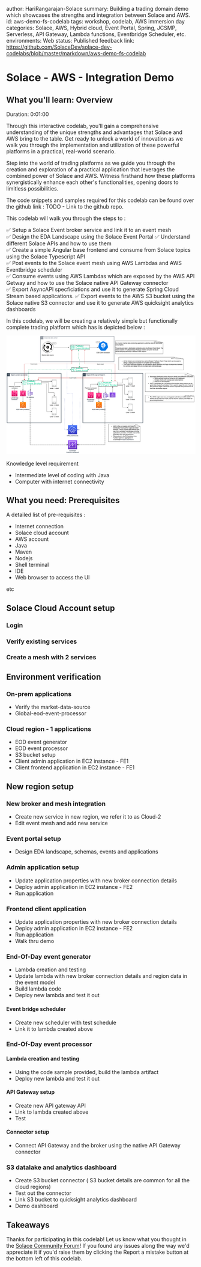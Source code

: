 author: HariRangarajan-Solace
summary: Building a trading domain demo which showcases the strengths and integration between Solace and AWS.
id: aws-demo-fs-codelab
tags: workshop, codelab, AWS immersion day
categories: Solace, AWS, Hybrid cloud, Event Portal, Spring, JCSMP, Serverless, API Gateway, Lambda functions, Eventbridge Scheduler, etc.
environments: Web
status: Published
feedback link: https://github.com/SolaceDev/solace-dev-codelabs/blob/master/markdown/aws-demo-fs-codelab

# Solace - AWS - Integration Demo

## What you'll learn: Overview

Duration: 0:01:00

Through this interactive codelab, you'll gain a comprehensive understanding of the unique strengths and advantages that Solace and AWS bring to the table. 
Get ready to unlock a world of innovation as we walk you through the implementation and utilization of these powerful platforms in a practical, real-world scenario. </br>

Step into the world of trading platforms as we guide you through the creation and exploration of a practical application that leverages the combined power of Solace and AWS. Witness firsthand how these platforms synergistically enhance each other's functionalities, opening doors to limitless possibilities.

The code snippets and samples required for this codelab can be found over the github link : TODO - Link to the github repo.

This codelab will walk you through the steps to :

✅  Setup a Solace Event broker service and link it to an event mesh </br>
✅  Design the EDA Landscape using the Solace Event Portal
✅  Understand different Solace APIs and how to use them </br>
✅  Create a simple Angular base frontend and consume from Solace topics using the Solace Typescript API </br>
✅  Post events to the Solace event mesh using AWS Lambdas and AWS Eventbridge scheduler </br>
✅  Consume events using AWS Lambdas which are exposed by the AWS API Getway and how to use the Solace native API Gateway connector </br>
✅  Export AsyncAPI specficiations and use it to generate Spring Cloud Stream based applications.
✅  Export events to the AWS S3 bucket using the Solace native S3 connector and use it to generate AWS quicksight analytics dashboards </br>

In this codelab, we will be creating a relatively simple but functionally complete trading platform which has is depicted below :

![](img/Trading-app-demo.png)

Knowledge level requirement

- Intermediate level of coding with Java
- Computer with internet connectivity


## What you need: Prerequisites

A detailed list of pre-requisites :
- Internet connection
- Solace cloud account
- AWS account
- Java
- Maven
- Nodejs
- Shell terminal
- IDE
- Web browser to access the UI

etc

## Solace Cloud Account setup
### Login
### Verify existing services
### Create a mesh with 2 services

## Environment verification
### On-prem applications
* Verify the market-data-source
* Global-eod-event-processor
### Cloud region - 1 applications
* EOD event generator
* EOD event processor
* S3 bucket setup
* Client admin application in EC2 instance - FE1
* Client frontend application in EC2 instance - FE1

## New region setup
### New broker and mesh integration
* Create new service in new region, we refer it to as Cloud-2
* Edit event mesh and add new service
### Event portal setup
* Design EDA landscape, schemas, events and applications
### Admin application setup
* Update application properties with new broker connection details
* Deploy admin application in EC2 instance - FE2
* Run application
### Frontend client application
* Update application properties with new broker connection details
* Deploy admin application in EC2 instance - FE2
* Run application
* Walk thru demo
### End-Of-Day event generator
* Lambda creation and testing
* Update lambda with new broker connection details and region data in the event model
* Build lambda code
* Deploy new lambda and test it out
#### Event bridge scheduler
* Create new scheduler with test schedule
* Link it to lambda created above
### End-Of-Day event processor
#### Lambda creation and testing
* Using the code sample provided, build the lambda artifact
* Deploy new lambda and test it out
#### API Gateway setup
* Create new API gateway API
* Link to lambda created above
* Test
#### Connector setup
* Connect API Gateway and the broker using the native API Gateway connector
### S3 datalake and analytics dashboard
* Create S3 bucket connector ( S3 bucket details are common for all the cloud regions)
* Test out the connector
* Link S3 bucket to quicksight analytics dashboard
* Demo dashboard



## Takeaways


Thanks for participating in this codelab! Let us know what you thought in the [Solace Community Forum](https://solace.community/)! If you found any issues along the way we'd appreciate it if you'd raise them by clicking the Report a mistake button at the bottom left of this codelab.
